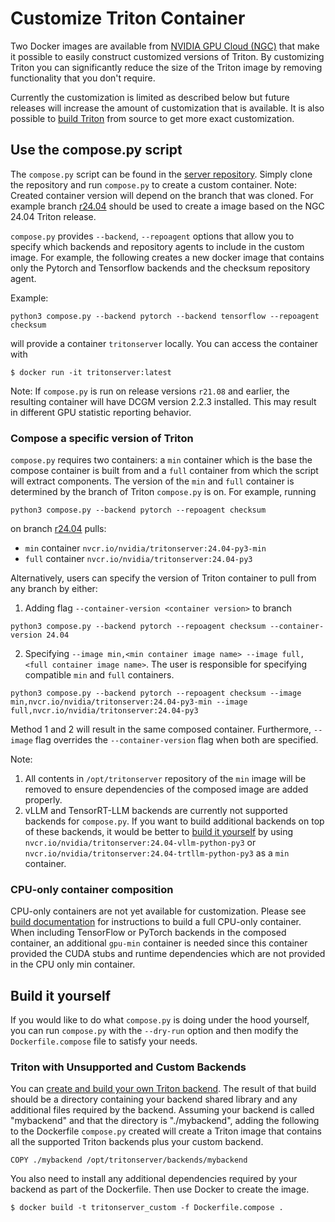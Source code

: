 <!--
# Copyright (c) 2020-2023, NVIDIA CORPORATION & AFFILIATES. All rights reserved.
#
# Redistribution and use in source and binary forms, with or without
# modification, are permitted provided that the following conditions
# are met:
#  * Redistributions of source code must retain the above copyright
#    notice, this list of conditions and the following disclaimer.
#  * Redistributions in binary form must reproduce the above copyright
#    notice, this list of conditions and the following disclaimer in the
#    documentation and/or other materials provided with the distribution.
#  * Neither the name of NVIDIA CORPORATION nor the names of its
#    contributors may be used to endorse or promote products derived
#    from this software without specific prior written permission.
#
# THIS SOFTWARE IS PROVIDED BY THE COPYRIGHT HOLDERS ``AS IS'' AND ANY
# EXPRESS OR IMPLIED WARRANTIES, INCLUDING, BUT NOT LIMITED TO, THE
# IMPLIED WARRANTIES OF MERCHANTABILITY AND FITNESS FOR A PARTICULAR
# PURPOSE ARE DISCLAIMED.  IN NO EVENT SHALL THE COPYRIGHT OWNER OR
# CONTRIBUTORS BE LIABLE FOR ANY DIRECT, INDIRECT, INCIDENTAL, SPECIAL,
# EXEMPLARY, OR CONSEQUENTIAL DAMAGES (INCLUDING, BUT NOT LIMITED TO,
# PROCUREMENT OF SUBSTITUTE GOODS OR SERVICES; LOSS OF USE, DATA, OR
# PROFITS; OR BUSINESS INTERRUPTION) HOWEVER CAUSED AND ON ANY THEORY
# OF LIABILITY, WHETHER IN CONTRACT, STRICT LIABILITY, OR TORT
# (INCLUDING NEGLIGENCE OR OTHERWISE) ARISING IN ANY WAY OUT OF THE USE
# OF THIS SOFTWARE, EVEN IF ADVISED OF THE POSSIBILITY OF SUCH DAMAGE.
-->

# Customize Triton Container

Two Docker images are available from [NVIDIA GPU Cloud
(NGC)](https://ngc.nvidia.com) that make it possible to easily
construct customized versions of Triton. By customizing Triton you can
significantly reduce the size of the Triton image by removing
functionality that you don't require.

Currently the customization is limited as described below but future
releases will increase the amount of customization that is available.
It is also possible to [build Triton](build.md#building-triton)
from source to get more exact customization.

## Use the compose.py script

The `compose.py` script can be found in the
[server repository](https://github.com/triton-inference-server/server).
Simply clone the repository and run `compose.py` to create a custom container.
Note: Created container version will depend on the branch that was cloned.
For example branch
 [r24.04](https://github.com/triton-inference-server/server/tree/r24.04)
should be used to create a image based on the NGC 24.04 Triton release.

`compose.py` provides `--backend`, `--repoagent` options that allow you to
specify which backends and repository agents to include in the custom image.
For example, the following creates a new docker image that
contains only the Pytorch and Tensorflow backends and the checksum
repository agent.

Example:
```
python3 compose.py --backend pytorch --backend tensorflow --repoagent checksum
```
will provide a container `tritonserver` locally. You can access the container
with
```
$ docker run -it tritonserver:latest
```

Note: If `compose.py` is run on release versions `r21.08` and earlier,
the resulting container will have DCGM version 2.2.3 installed.
This may result in different GPU statistic reporting behavior.

### Compose a specific version of Triton

`compose.py` requires two containers: a `min` container which is the
base the compose container is built from and a `full` container from which the
script will extract components. The version of the `min` and `full` container
is determined by the branch of Triton `compose.py` is on.
For example, running
```
python3 compose.py --backend pytorch --repoagent checksum
```
on branch [r24.04](https://github.com/triton-inference-server/server/tree/r24.04) pulls:
- `min` container `nvcr.io/nvidia/tritonserver:24.04-py3-min`
- `full` container `nvcr.io/nvidia/tritonserver:24.04-py3`

Alternatively, users can specify the version of Triton container to pull from
any branch by either:
1. Adding flag `--container-version <container version>` to branch
```
python3 compose.py --backend pytorch --repoagent checksum --container-version 24.04
```
2. Specifying `--image min,<min container image name> --image full,<full container image name>`.
   The user is responsible for specifying compatible `min` and `full` containers.
```
python3 compose.py --backend pytorch --repoagent checksum --image min,nvcr.io/nvidia/tritonserver:24.04-py3-min --image full,nvcr.io/nvidia/tritonserver:24.04-py3
```
Method 1 and 2 will result in the same composed container. Furthermore,
`--image` flag overrides the `--container-version` flag when both are specified.

Note:
1. All contents in `/opt/tritonserver` repository of the `min` image will be
 removed to ensure dependencies of the composed image are added properly.
2. vLLM and TensorRT-LLM backends are currently not supported backends for
`compose.py`. If you want to build additional backends on top of these backends,
it would be better to [build it yourself](#build-it-yourself) by using
`nvcr.io/nvidia/tritonserver:24.04-vllm-python-py3` or
`nvcr.io/nvidia/tritonserver:24.04-trtllm-python-py3` as a `min` container.


### CPU-only container composition

CPU-only containers are not yet available for customization. Please see
 [build documentation](build.md) for instructions to build a full CPU-only
 container. When including TensorFlow or PyTorch backends in the composed
 container, an additional `gpu-min` container is needed
since this container provided the CUDA stubs and runtime dependencies which are
not provided in the CPU only min container.

## Build it yourself

If you would like to do what `compose.py` is doing under the hood yourself, you
 can run `compose.py` with the `--dry-run` option and then modify the
 `Dockerfile.compose` file to satisfy your needs.


### Triton with Unsupported and Custom Backends

You can [create and build your own Triton
backend](https://github.com/triton-inference-server/backend).  The
result of that build should be a directory containing your backend
shared library and any additional files required by the
backend. Assuming your backend is called "mybackend" and that the
directory is "./mybackend", adding the following to the Dockerfile `compose.py`
created will create a Triton image that contains all the supported Triton
backends plus your custom backend.

```
COPY ./mybackend /opt/tritonserver/backends/mybackend
```

You also need to install any additional dependencies required by your
backend as part of the Dockerfile. Then use Docker to create the
image.

```
$ docker build -t tritonserver_custom -f Dockerfile.compose .
```
